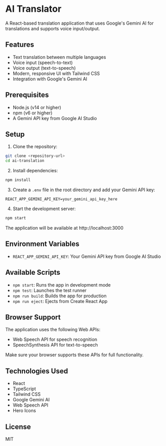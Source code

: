 # AI Translator

A React-based translation application that uses Google's Gemini AI for translations and supports voice input/output.

## Features

- Text translation between multiple languages
- Voice input (speech-to-text)
- Voice output (text-to-speech)
- Modern, responsive UI with Tailwind CSS
- Integration with Google's Gemini AI

## Prerequisites

- Node.js (v14 or higher)
- npm (v6 or higher)
- A Gemini API key from Google AI Studio

## Setup

1. Clone the repository:
```bash
git clone <repository-url>
cd ai-translation
```

2. Install dependencies:
```bash
npm install
```

3. Create a `.env` file in the root directory and add your Gemini API key:
```
REACT_APP_GEMINI_API_KEY=your_gemini_api_key_here
```

4. Start the development server:
```bash
npm start
```

The application will be available at http://localhost:3000

## Environment Variables

- `REACT_APP_GEMINI_API_KEY`: Your Gemini API key from Google AI Studio

## Available Scripts

- `npm start`: Runs the app in development mode
- `npm test`: Launches the test runner
- `npm run build`: Builds the app for production
- `npm run eject`: Ejects from Create React App

## Browser Support

The application uses the following Web APIs:
- Web Speech API for speech recognition
- SpeechSynthesis API for text-to-speech

Make sure your browser supports these APIs for full functionality.

## Technologies Used

- React
- TypeScript
- Tailwind CSS
- Google Gemini AI
- Web Speech API
- Hero Icons

## License

MIT 
